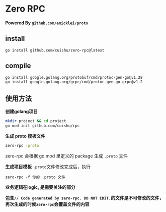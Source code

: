 # Zero RPC

**Powered By ```github.com/emicklei/proto```**

## install
```
go install github.com/cuishu/zero-rpc@latest
```

## compile
```
go install google.golang.org/protobuf/cmd/protoc-gen-go@v1.28
go install google.golang.org/grpc/cmd/protoc-gen-go-grpc@v1.2
```

## 使用方法
**创建golang项目**
```bash
mkdir project && cd project
go mod init github.com/cuishu/rpc
```
**生成 proto 模板文件**
```bash
zero-rpc -proto
```
zero-rpc 会根据 go.mod 里定义的 package 生成 ```.proto``` 文件

**生成项目模板**
```.proto```文件修改完成后，执行
```
zero-rpc -f 你的 .proto 文件
```

**业务逻辑在logic, 是需要关注的部分**

**包含```// Code generated by zero-rpc. DO NOT EDIT.```的文件是不可修改的文件，再次生成的时候```zero-rpc```会覆盖文件的内容**